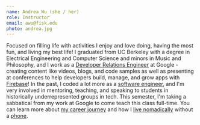 ```yaml
---
name: Andrea Wu (she / her)
role: Instructor
email: awu@fisk.edu
photo: andrea.jpg
---
```


Focused on filling life with activities I enjoy and love doing, having the most fun, and living my best life! I graduated from UC Berkeley with a degree in Electrical Engineering and Computer Science and minors in Music and Philosophy, and I work as a [Developer Relations Engineer](tinyurl.com/whatsdre) at Google - creating content like videos, blogs, and code samples as well as presenting at conferences to help developers build, manage, and grow apps with [Firebase](firebase.google.com)! In the past, I coded a lot more as a [software engineer](https://medium.com/@careermentor/whats-a-day-to-day-of-a-software-engineer-like-92d30ab79a30), and I'm very involved in mentoring, teaching, and speaking to students in historically underrepresented groups in tech. This semester, I'm taking a sabbatical from my work at Google to come teach this class full-time. You can learn more about [my career journey](https://medium.com/@andreacareer/my-career-journey-adfd377781e0) and how I [live nomadically](tinyurl.com/nomadqa) without a [phone](tinyurl.com/myphonestory).
